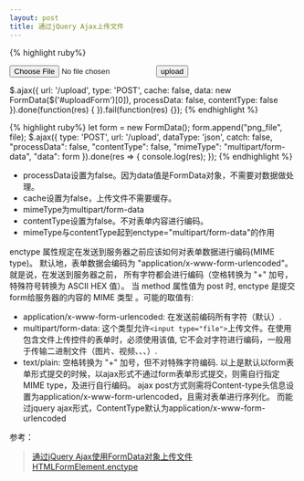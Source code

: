 ```yaml
---
layout: post
title: 通过jQuery Ajax上传文件
---
```


{% highlight ruby%}
<form id="uploadForm" enctype="multipart/form-data">
    <input id="file" type="file" name="file"/>
    <button id="upload" type="button">upload</button>
</form>

$.ajax({
    url: '/upload',
    type: 'POST',
    cache: false,
    data: new FormData($('#uploadForm')[0]),
    processData: false,
    contentType: false
}).done(function(res) {
}).fail(function(res) {});
{% endhighlight %}

{% highlight ruby%}
let form = new FormData();
form.append("png_file", file);
$.ajax({
    type: 'POST',
    url: '/upload',
    dataType: 'json',
    catch: false,
    "processData": false,
    "contentType": false,
    "mimeType": "multipart/form-data",
    "data": form
}).done(res => {
    console.log(res);
});
{% endhighlight %}

* processData设置为false。因为data值是FormData对象，不需要对数据做处理。
* cache设置为false，上传文件不需要缓存。
* mimeType为multipart/form-data
* contentType设置为false。不对表单内容进行编码。
* mimeType与contentType起到enctype="multipart/form-data"的作用

enctype 属性规定在发送到服务器之前应该如何对表单数据进行编码(MIME type)。
默认地，表单数据会编码为 "application/x-www-form-urlencoded"。就是说，在发送到服务器之前，
所有字符都会进行编码（空格转换为 "+" 加号，特殊符号转换为 ASCII HEX 值）。
当 method 属性值为 post 时, enctype 是提交form给服务器的内容的 MIME 类型 。可能的取值有:
* application/x-www-form-urlencoded: 在发送前编码所有字符（默认）.
* multipart/form-data: 这个类型允许`<input type="file">`上传文件。在使用包含文件上传控件的表单时，必须使用该值,
它不会对字符进行编码，一般用于传输二进制文件（图片、视频、、、）.
* text/plain: 空格转换为 "+" 加号，但不对特殊字符编码.
以上是默认以form表单形式提交的时候，以ajax形式不通过form表单形式提交，则需自行指定MIME type，及进行自行编码。
ajax post方式则需将Content-type头信息设置为application/x-www-form-urlencoded，且需对表单进行序列化。
而能过jquery ajax形式，ContentType默认为application/x-www-form-urlencoded

参考：
> [通过jQuery Ajax使用FormData对象上传文件](http://blog.csdn.net/xllily_11/article/details/52330280)
> [HTMLFormElement.enctype](https://developer.mozilla.org/en-US/docs/Web/API/HTMLFormElement/enctype)
